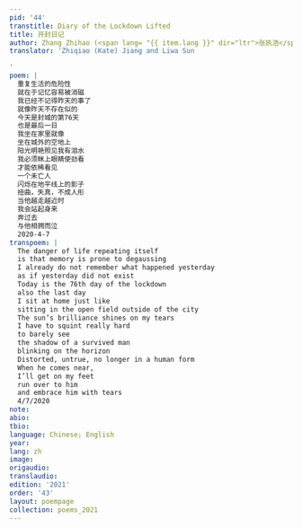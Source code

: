 ```yaml
---
pid: '44'
transtitle: Diary of the Lockdown Lifted
title: 开封日记
author: Zhang Zhihao (<span lang= "{{ item.lang }}" dir="ltr">张执浩</span>)
translator: 'Zhiqiao (Kate) Jiang and Liwa Sun

'
poem: |
  重复生活的危险性
  就在于记忆容易被消磁
  我已经不记得昨天的事了
  就像昨天不存在似的
  今天是封城的第76天
  也是最后一日
  我坐在家里就像
  坐在城外的空地上
  阳光明艳照见我有泪水
  我必须眯上眼睛使劲看
  才能依稀看见
  一个未亡人
  闪烁在地平线上的影子
  扭曲，失真，不成人形
  当他越走越近时
  我会站起身来
  奔过去
  与他相拥而泣
  2020-4-7
transpoem: |
  The danger of life repeating itself
  is that memory is prone to degaussing
  I already do not remember what happened yesterday
  as if yesterday did not exist
  Today is the 76th day of the lockdown
  also the last day
  I sit at home just like
  sitting in the open field outside of the city
  The sun’s brilliance shines on my tears
  I have to squint really hard
  to barely see
  the shadow of a survived man
  blinking on the horizon
  Distorted, untrue, no longer in a human form
  When he comes near,
  I’ll get on my feet
  run over to him
  and embrace him with tears
  4/7/2020
note: 
abio: 
tbio: 
language: Chinese; English
year: 
lang: zh
image: 
origaudio: 
translaudio: 
edition: '2021'
order: '43'
layout: poempage
collection: poems_2021
---
```

